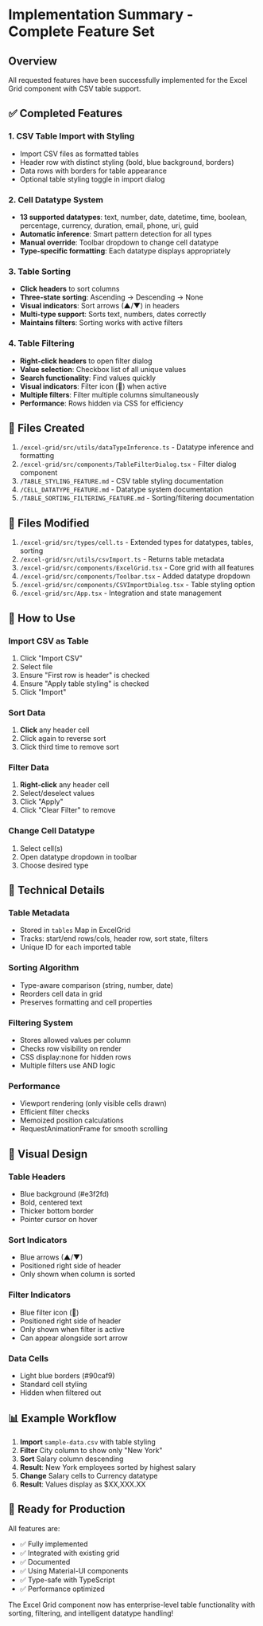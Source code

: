 # Implementation Summary - Complete Feature Set

## Overview
All requested features have been successfully implemented for the Excel Grid component with CSV table support.

## ✅ Completed Features

### 1. CSV Table Import with Styling
- Import CSV files as formatted tables
- Header row with distinct styling (bold, blue background, borders)
- Data rows with borders for table appearance
- Optional table styling toggle in import dialog

### 2. Cell Datatype System
- **13 supported datatypes**: text, number, date, datetime, time, boolean, percentage, currency, duration, email, phone, uri, guid
- **Automatic inference**: Smart pattern detection for all types
- **Manual override**: Toolbar dropdown to change cell datatype
- **Type-specific formatting**: Each datatype displays appropriately

### 3. Table Sorting
- **Click headers** to sort columns
- **Three-state sorting**: Ascending → Descending → None
- **Visual indicators**: Sort arrows (▲/▼) in headers
- **Multi-type support**: Sorts text, numbers, dates correctly
- **Maintains filters**: Sorting works with active filters

### 4. Table Filtering
- **Right-click headers** to open filter dialog
- **Value selection**: Checkbox list of all unique values
- **Search functionality**: Find values quickly
- **Visual indicators**: Filter icon (🔽) when active
- **Multiple filters**: Filter multiple columns simultaneously
- **Performance**: Rows hidden via CSS for efficiency

## 📁 Files Created

1. `/excel-grid/src/utils/dataTypeInference.ts` - Datatype inference and formatting
2. `/excel-grid/src/components/TableFilterDialog.tsx` - Filter dialog component
3. `/TABLE_STYLING_FEATURE.md` - CSV table styling documentation
4. `/CELL_DATATYPE_FEATURE.md` - Datatype system documentation
5. `/TABLE_SORTING_FILTERING_FEATURE.md` - Sorting/filtering documentation

## 📝 Files Modified

1. `/excel-grid/src/types/cell.ts` - Extended types for datatypes, tables, sorting
2. `/excel-grid/src/utils/csvImport.ts` - Returns table metadata
3. `/excel-grid/src/components/ExcelGrid.tsx` - Core grid with all features
4. `/excel-grid/src/components/Toolbar.tsx` - Added datatype dropdown
5. `/excel-grid/src/components/CSVImportDialog.tsx` - Table styling option
6. `/excel-grid/src/App.tsx` - Integration and state management

## 🎯 How to Use

### Import CSV as Table
1. Click "Import CSV"
2. Select file
3. Ensure "First row is header" is checked
4. Ensure "Apply table styling" is checked
5. Click "Import"

### Sort Data
1. **Click** any header cell
2. Click again to reverse sort
3. Click third time to remove sort

### Filter Data
1. **Right-click** any header cell
2. Select/deselect values
3. Click "Apply"
4. Click "Clear Filter" to remove

### Change Cell Datatype
1. Select cell(s)
2. Open datatype dropdown in toolbar
3. Choose desired type

## 🔧 Technical Details

### Table Metadata
- Stored in `tables` Map in ExcelGrid
- Tracks: start/end rows/cols, header row, sort state, filters
- Unique ID for each imported table

### Sorting Algorithm
- Type-aware comparison (string, number, date)
- Reorders cell data in grid
- Preserves formatting and cell properties

### Filtering System
- Stores allowed values per column
- Checks row visibility on render
- CSS display:none for hidden rows
- Multiple filters use AND logic

### Performance
- Viewport rendering (only visible cells drawn)
- Efficient filter checks
- Memoized position calculations
- RequestAnimationFrame for smooth scrolling

## 🎨 Visual Design

### Table Headers
- Blue background (#e3f2fd)
- Bold, centered text
- Thicker bottom border
- Pointer cursor on hover

### Sort Indicators
- Blue arrows (▲/▼)
- Positioned right side of header
- Only shown when column is sorted

### Filter Indicators
- Blue filter icon (🔽)
- Positioned right side of header
- Only shown when filter is active
- Can appear alongside sort arrow

### Data Cells
- Light blue borders (#90caf9)
- Standard cell styling
- Hidden when filtered out

## 📊 Example Workflow

1. **Import** `sample-data.csv` with table styling
2. **Filter** City column to show only "New York"
3. **Sort** Salary column descending
4. **Result**: New York employees sorted by highest salary
5. **Change** Salary cells to Currency datatype
6. **Result**: Values display as $XX,XXX.XX

## 🚀 Ready for Production

All features are:
- ✅ Fully implemented
- ✅ Integrated with existing grid
- ✅ Documented
- ✅ Using Material-UI components
- ✅ Type-safe with TypeScript
- ✅ Performance optimized

The Excel Grid component now has enterprise-level table functionality with sorting, filtering, and intelligent datatype handling!
